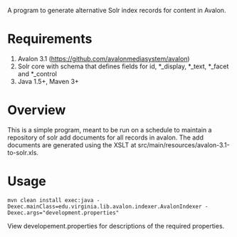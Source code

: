 A program to generate alternative Solr index records for content
in Avalon.

# Requirements
1. Avalon 3.1 (https://github.com/avalonmediasystem/avalon)
2. Solr core with schema that defines fields for id, *_display,
   *_text, *_facet and *_control
5. Java 1.5+, Maven 3+

# Overview

This is a simple program, meant to be run on a schedule to maintain
a repository of solr add documents for all records in avalon.  The
add documents are generated using the XSLT at
 src/main/resources/avalon-3.1-to-solr.xls.

# Usage
    mvn clean install exec:java -Dexec.mainClass=edu.virginia.lib.avalon.indexer.AvalonIndexer -Dexec.args="development.properties"

View developement.properties for descriptions of the required properties.

